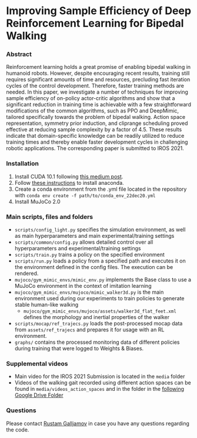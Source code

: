 # Improving Sample Efficiency of Deep Reinforcement Learning for Bipedal Walking

### Abstract
Reinforcement learning holds a great promise of
enabling bipedal walking in humanoid robots. However, despite
encouraging recent results, training still requires significant
amounts of time and resources, precluding fast iteration cycles
of the control development. Therefore, faster training methods
are needed. In this paper, we investigate a number of techniques for improving sample efficiency of on-policy actor-critic
algorithms and show that a significant reduction in training
time is achievable with a few straightforward modifications of
the common algorithms, such as PPO and DeepMimic, tailored
specifically towards the problem of bipedal walking. Action
space representation, symmetry prior induction, and cliprange
scheduling proved effective at reducing sample complexity by
a factor of 4.5. These results indicate that domain-specific
knowledge can be readily utilized to reduce training times and
thereby enable faster development cycles in challenging robotic
applications. The corresponding paper is submitted to IROS 2021. 

### Installation

1. Install CUDA 10.1 following [this medium post](https://medium.com/@exesse/cuda-10-1-installation-on-ubuntu-18-04-lts-d04f89287130). 
2. Follow [these instructions](https://phoenixnap.com/kb/how-to-install-anaconda-ubuntu-18-04-or-20-04) to install anaconda.
3. Create a conda environment from the .yml file located in the repository with
`conda env create -f path/to/conda_env_22dec20.yml`
4. Install MuJoCo 2.0

### Main scripts, files and folders

- `scripts/config_light.py` specifies the simulation environment, as well as main hyperparameters and main experimental/training settings 
- `scripts/common/config.py` allows detailed control over all hyperparameters and experimental/training settings
- `scripts/train.py` trains a policy on the specified environment
- `scripts/run.py` loads a policy from a specified path and executes it on the environment defined in the config files. The execution can be rendered.
- `mujoco/gym_mimic_envs/mimic_env.py` implements the Base class to use a MuJoCo environment in the context of imitation learning
- `mujoco/gym_mimic_envs/mujoco/mimic_walker3d.py` is the main environment used during our experiments to train policies to generate stable human-like walking
   - `mujoco/gym_mimic_envs/mujoco/assets/walker3d_flat_feet.xml` defines the morphology and inertial properties of the walker  
- `scripts/mocap/ref_trajecs.py` loads the post-processed mocap data from `assets/ref_trajecs` and prepares it for usage with an RL environment.
- `graphs/` contains the processed monitoring data of different policies during training that were logged to Weights & Biases. 


### Supplemental videos

- Main video for the IROS 2021 Submission is located in the `media` folder
- Videos of the walking gait recorded using different action spaces can be found in `media/videos_action_spaces` and in the folder in the [following Google Drive Folder](https://drive.google.com/drive/folders/1m-A7gxOcjN1_ZeDBMGs1AZ6Khp1Ebrjv?usp=sharing)

### Questions

Please contact [Rustam Galljamov](mailto:rustam.galljamov@gmail.com) in case you have any questions regarding the code.